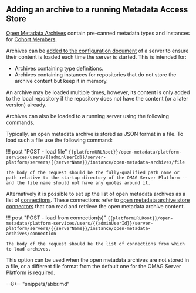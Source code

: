 <!-- SPDX-License-Identifier: CC-BY-4.0 -->
<!-- Copyright Contributors to the Egeria project. -->


## Adding an archive to a running Metadata Access Store

[Open Metadata Archives](/concepts/open-metadata-archive) contain pre-canned metadata types and instances for [Cohort Members](/concepts/cohort-member.md).

Archives can be [added to the configuration document](/concepts/open-metadata-archive/#configure-metadata-to-load-on-startup) of a server to ensure their content is loaded each time the server is started.  This is intended for:

- Archives containing type definitions.
- Archives containing instances for repositories that do not store the archive content but keep it in memory.

An archive may be loaded multiple times, however, its content is only added to the local repository if the repository does not have the content (or a later version) already.

Archives can also be loaded to a running server using the following commands.

Typically, an open metadata archive is stored as JSON format in a file. To load such a file use the following command:

!!! post "POST - load file"
    ```
    {{platformURLRoot}}/open-metadata/platform-services/users/{{adminUserId}}/server-platform/servers/{{serverName}}/instance/open-metadata-archives/file
    ```

    The body of the request should be the fully-qualified path name or path relative to the startup directory of the OMAG Server Platform -- and the file name should not have any quotes around it.

Alternatively it is possible to set up the list of open metadata archives as a list of [connections](/concepts/connection). These connections refer to [open metadata archive store connectors](/concepts/open-metadata-archive-store-connector) that can read and retrieve the open metadata archive content.

!!! post "POST - load from connection(s)"
    ```
    {{platformURLRoot}}/open-metadata/platform-services/users/{{adminUserId}}/server-platform/servers/{{serverName}}/instance/open-metadata-archives/connection
    ```

    The body of the request should be the list of connections from which to load archives.

This option can be used when the open metadata archives are not stored in a file, or a different file format from the default one for the OMAG Server Platform is required.


--8<-- "snippets/abbr.md"